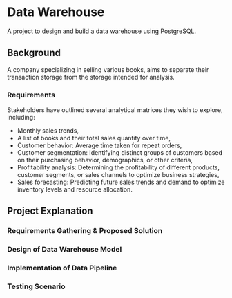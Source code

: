 # Data Warehouse

A project to design and build a data warehouse using PostgreSQL.

## Background

A company specializing in selling various books, aims to separate their transaction storage from the storage intended for analysis.

### Requirements

Stakeholders have outlined several analytical matrices they wish to explore, including:

- Monthly sales trends,
- A list of books and their total sales quantity over time,
- Customer behavior: Average time taken for repeat orders,
- Customer segmentation: Identifying distinct groups of customers based on their purchasing behavior, demographics, or other criteria,
- Profitability analysis: Determining the profitability of different products, customer segments, or sales channels to optimize business strategies,
- Sales forecasting: Predicting future sales trends and demand to optimize inventory levels and resource allocation.

## Project Explanation

### Requirements Gathering & Proposed Solution

### Design of Data Warehouse Model

### Implementation of Data Pipeline

### Testing Scenario
